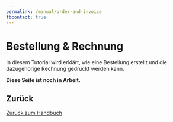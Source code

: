 ```yaml
---
permalink: /manual/order-and-invoice
fbcontact: true
---
```


# Bestellung & Rechnung

In diesem Tutorial wird erklärt, wie eine Bestellung erstellt und die dazugehörige Rechnung gedruckt werden kann.

**Diese Seite ist noch in Arbeit.**

<!-- TODO -->

## Zurück

[Zurück zum Handbuch](./README.md)
